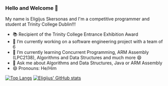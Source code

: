 ### Hello and Welcome 👋

My name is Eligijus Skersonas and I'm a competitive programmer and student at Trinity College Dublin!!!

- 📚 Recipient of the Trinity College Entrance Exhibition Award
- 🔭 I’m currently working on a software engineering project with a team of 6 
- 🌱 I’m currently learning Concurrent Programming, ARM Assembly (LPC2138), Algorithms and Data Structures and much more 😄
- 💬 Ask me about Algorithms and Data Structures, Java or ARM Assembly
- 😄 Pronouns: He/Him

[![Top Langs](https://github-readme-stats.vercel.app/api/top-langs/?username=eli-scorpio&layout=compact)](https://github.com/eli-scorpio/github-readme-stats)
[![Eligijus' GitHub stats](https://github-readme-stats.vercel.app/api?username=eli-scorpio)](https://github.com/eli-scorpio/github-readme-stats)
